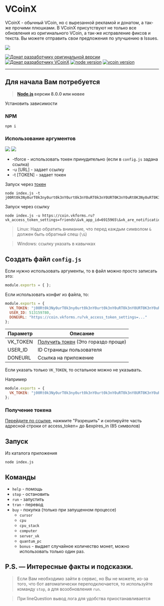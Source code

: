 # VCoinX
VCoinX - обычный VCoin, но с вырезанной рекламой и донатом, а так-же прочими плюшками.
В VCoinX присутствуют не только все обновления из оригинального VCoin, а так-же исправление фиксов и текста.
Вы можете отправить свои предложения по улучшению в Issues. 

![](https://pp.userapi.com/c852132/v852132090/f0416/lmQeM-pCAz0.jpg)

<!-- <span class="badge-npmversion">
  <a href="https://npmjs.org/package/vcoin" title="View this project on NPM"><img src="https://img.shields.io/npm/v/projectz.svg" alt="NPM version" /></a>
</span> -->

[![Донат разработчику оригинальной версии](https://img.shields.io/badge/Донат-Qiwi-orange.svg)](https://qiwi.me/xtcry)
[![Донат разработчику VCoinX](https://img.shields.io/badge/Донат-Qiwi-orange.svg)](https://qiwi.me/vcoinx)
[![node version](https://img.shields.io/badge/node->%3D8.0-blue.svg?style=flat-square)](https://nodejs.org/)
[![vcoin version](https://img.shields.io/badge/VCoinX-1.0.0-yellow.svg?style=flat-square)](https://github.com/cursedseal/VCoinX/)

***

## Для начала Вам потребуется
> **[Node.js](https://nodejs.org/) версии 8.0.0 или новее**

Установить зависимости
### NPM
```shell
npm i
```

### Использование аргументов

![](https://pp.userapi.com/c847020/v847020485/1d72be/ktfWqwnMjEY.jpg)
![](https://pp.userapi.com/c847020/v847020485/1d72a7/Fxp2lGDPpLI.jpg)

* -tforce - использовать токен принудительно (если в `config.js` задана ссылка)
* -u [URL]        - задает ссылку
* -t [TOKEN]      - задает токен

Запуск через [токен](#получение-токена)
```shell
node index.js -t j00Rt0k3Ny0urT0k3ny0urt0k3nY0urt0k3nY0uRT0k3nY0URT0K3nY0uRt0K3Ny0uRT0K3Ny0URT0k3Ny0Ur
```

Запуск через ссылку
```shell
node index.js -u https://coin.vkforms.ru?vk_access_token_settings=friends\&vk_app_id=6915965\&vk_are_notifications_enabled=0...
```
> Linux: Надо обратить внимание, что перед каждым символом `&` должен быть обратный слеш (`\&`)

> Windows: ссылку указать в кавычках 

## Создать файл `config.js`

Если нужно использовать аргументы, то в файл можно просто записать это:
```js
module.exports = { };
```

Если использовать конфиг из файла, то:
```js
module.exports = {
  VK_TOKEN: "j00Rt0k3Ny0urT0k3ny0urt0k3nY0urt0k3nY0uRT0k3nY0URT0K3nY0uRt0K3Ny0uRT0K3Ny0URT0k3Ny0Ur",
  USER_ID: 513159780,
  DONEURL: "https://coin.vkforms.ru?vk_access_token_settings=..."
};
```

| Параметр | Описание                                                |
|----------|---------------------------------------------------------|
| VK_TOKEN | [Получить токен](#получение-токена) (Это гораздо проще) |
| USER_ID  | ID Страницы пользователя                                |
| DONEURL  | Ссылка на приложение                                    |

Если указать только ```VK_TOKEN```, то остальное можно не указывать.

Например
```js
module.exports = {
  VK_TOKEN: "j00Rt0k3Ny0urT0k3ny0urt0k3nY0urt0k3nY0uRT0k3nY0URT0K3nY0uRt0K3Ny0uRT0K3Ny0URT0k3Ny0Ur"
};
```

### Получение токена

[Перейдите по ссылке](https://vk.cc/9f4IXA), нажмите "Разрешить" и скопируйте часть адресной строки от access_token= до &expires_in (85 символов) 

## Запуск

Из каталога приложения
```shell
node index.js
```


## Команды

- `help` - помощь 
- `stop` - остановить 
- `run` - запустить 
- `tran` - перевод 
- `buy` - покупка (только при запущенном процессе) 
  - `cursor`
  - `cpu`
  - `cpu_stack`
  - `computer`
  - `server_vk`
  - `quantum_pc`
  - `bonus` - выдает случайное количество монет, можно использовать только один раз.


## P.S. — Интересные факты и подсказки.
> Если Вам необходимо зайти в сервис, но Вы не можете, из-за того, что бот автоматически переподключается, то используйте команду `stop`, а для возобновления `run`.

> При lineQuestion вывод лога для удобства приостанавливается

